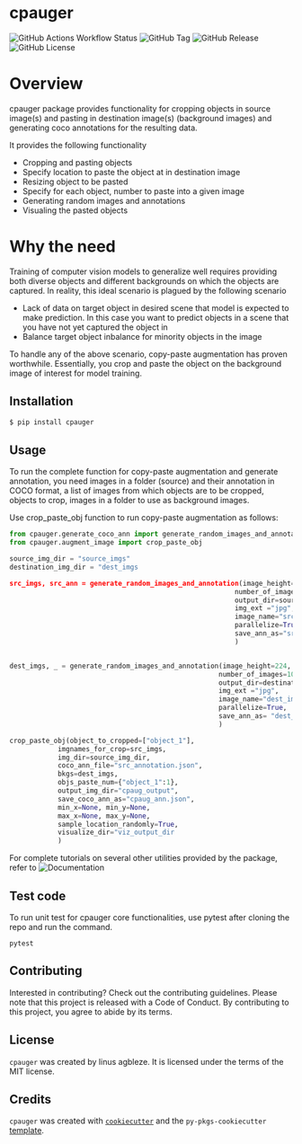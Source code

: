 # cpauger

![GitHub Actions Workflow Status](https://img.shields.io/github/actions/workflow/status/agbleze/cpauger/.github%2Fworkflows%2Fci-cd.yml)
![GitHub Tag](https://img.shields.io/github/v/tag/agbleze/cpauger)
![GitHub Release](https://img.shields.io/github/v/release/agbleze/cpauger)
![GitHub License](https://img.shields.io/github/license/agbleze/cpauger)

# Overview

cpauger package provides functionality for cropping objects in source image(s) and pasting in  destination image(s) (background images) and generating coco annotations for the resulting data.

It provides the following functionality

- Cropping and pasting objects
- Specify location to paste the object at in destination image
- Resizing object to be pasted
- Specify for each object, number to paste into a given image
- Generating random images and annotations
- Visualing the pasted objects 

# Why the need

Training of computer vision models to generalize well requires providing both diverse objects and different backgrounds on which the objects are captured. In reality, this ideal scenario is plagued by the following scenario

- Lack of data on target object in desired scene that model is expected to make prediction. In this case you want to predict objects in a scene that you have not yet captured the object in
- Balance target object inbalance for minority objects in the image

To handle any of the above scenario, copy-paste augmentation has proven worthwhile. Essentially, you crop and paste the object on the background image of interest for model training.


## Installation

```bash
$ pip install cpauger
```

## Usage

To run the complete function for copy-paste augmentation and generate annotation,
you need images in a folder (source) and their annotation in COCO format, a list of images from which objects are to be cropped, objects to crop, images in a folder to use as background images.

Use crop_paste_obj function to run copy-paste augmentation as follows:

```python
from cpauger.generate_coco_ann import generate_random_images_and_annotation
from cpauger.augment_image import crop_paste_obj

source_img_dir = "source_imgs"
destination_img_dir = "dest_imgs

src_imgs, src_ann = generate_random_images_and_annotation(image_height=224, image_width=224,
                                                        number_of_images=100, 
                                                        output_dir=source_img_dir,
                                                        img_ext ="jpg",
                                                        image_name="src_img",
                                                        parallelize=True,
                                                        save_ann_as="src_annotation.json",
                                                        )


dest_imgs, _ = generate_random_images_and_annotation(image_height=224, image_width=224,
                                                    number_of_images=100, 
                                                    output_dir=destination_img_dir,
                                                    img_ext ="jpg",
                                                    image_name="dest_img",
                                                    parallelize=True,
                                                    save_ann_as= "dest_annotation.json",
                                                    )

crop_paste_obj(object_to_cropped=["object_1"], 
            imgnames_for_crop=src_imgs,
            img_dir=source_img_dir,
            coco_ann_file="src_annotation.json", 
            bkgs=dest_imgs, 
            objs_paste_num={"object_1":1},
            output_img_dir="cpaug_output",
            save_coco_ann_as="cpaug_ann.json",
            min_x=None, min_y=None,
            max_x=None, max_y=None,
            sample_location_randomly=True,
            visualize_dir="viz_output_dir
            )
```

For complete tutorials on several other utilities provided by the package, refer to ![Documentation](https://cpauger.readthedocs.io/en/stable/)


## Test code

To run unit test for cpauger core functionalities, use pytest after cloning the repo and run the command.

```pytest```


## Contributing

Interested in contributing? Check out the contributing guidelines. Please note that this project is released with a Code of Conduct. By contributing to this project, you agree to abide by its terms.

## License

`cpauger` was created by linus agbleze. It is licensed under the terms of the MIT license.

## Credits

`cpauger` was created with [`cookiecutter`](https://cookiecutter.readthedocs.io/en/latest/) and the `py-pkgs-cookiecutter` [template](https://github.com/py-pkgs/py-pkgs-cookiecutter).
